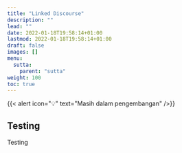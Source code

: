 ```yaml
---
title: "Linked Discourse"
description: ""
lead: ""
date: 2022-01-18T19:58:14+01:00
lastmod: 2022-01-18T19:58:14+01:00
draft: false
images: []
menu:
  sutta:
    parent: "sutta"
weight: 100
toc: true
---
```


{{< alert icon="💡" text="Masih dalam pengembangan" />}}

## Testing

Testing
